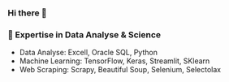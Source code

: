 ### Hi there 👋

<h3>🔭 Expertise in Data Analyse & Science</h3>
<ul>
    <li>Data Analyse: Excell, Oracle SQL, Python</li>
    <li>Machine Learning: TensorFlow, Keras, Streamlit, SKlearn</li>
    <li>Web Scraping: Scrapy, Beautiful Soup, Selenium, Selectolax </li>
</ul>
